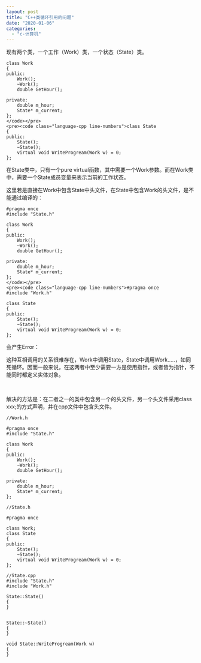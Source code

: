 ```yaml
---
layout: post
title: "C++类循环引用的问题"
date: "2020-01-06"
categories: 
  - "c-计算机"
---
```


现有两个类，一个工作（Work）类，一个状态（State）类。

```
class Work
{
public:
    Work();
    ~Work();
    double GetHour();

private:
    double m_hour;
    State* m_current;
};
</code></pre>
<pre><code class="language-cpp line-numbers">class State
{
public:
    State();
    ~State();
    virtual void WriteProgream(Work w) = 0;
};
```

在State类中，只有一个pure virtual函数，其中需要一个Work参数。而在Work类中，需要一个State成员变量来表示当前的工作状态。

这里若是直接在Work中包含State中头文件，在State中包含Work的头文件，是不能通过编译的：

```
#pragma once
#include "State.h"

class Work
{
public:
    Work();
    ~Work();
    double GetHour();

private:
    double m_hour;
    State* m_current;
};
</code></pre>
<pre><code class="language-cpp line-numbers">#pragma once
#include "Work.h"

class State
{
public:
    State();
    ~State();
    virtual void WriteProgream(Work w) = 0;
};
```

会产生Error：

这种互相调用的关系很难存在，Work中调用State，State中调用Work.....，如同死循环。因而一般来说，在这两者中至少需要一方是使用指针，或者皆为指针，不能同时都定义实体对象。

 

解决的方法是：在二者之一的类中包含另一个的头文件，另一个头文件采用class xxx;的方式声明，并在cpp文件中包含头文件。

```
//Work.h

#pragma once
#include "State.h"

class Work
{
public:
    Work();
    ~Work();
    double GetHour();

private:
    double m_hour;
    State* m_current;
};
```

```
//State.h

#pragma once

class Work;
class State
{
public:
    State();
    ~State();
    virtual void WriteProgream(Work w) = 0;
};
```

```
//State.cpp
#include "State.h"
#include "Work.h"

State::State()
{
}


State::~State()
{
}

void State::WriteProgream(Work w)
{
}
```
